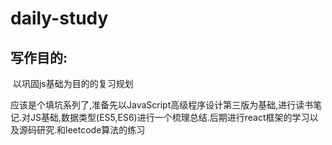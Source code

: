 # daily-study
## 写作目的:
​    以巩固js基础为目的的复习规划

​    应该是个填坑系列了,准备先以JavaScript高级程序设计第三版为基础,进行读书笔记.对JS基础,数据类型(ES5,ES6)进行一个梳理总结.后期进行react框架的学习以及源码研究.和leetcode算法的练习  

  